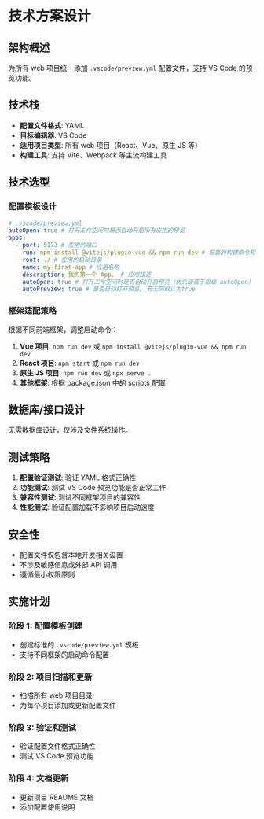 # 技术方案设计

## 架构概述

为所有 web 项目统一添加 `.vscode/preview.yml` 配置文件，支持 VS Code 的预览功能。

## 技术栈

- **配置文件格式**: YAML
- **目标编辑器**: VS Code
- **适用项目类型**: 所有 web 项目（React、Vue、原生 JS 等）
- **构建工具**: 支持 Vite、Webpack 等主流构建工具

## 技术选型

### 配置模板设计

```yaml
# .vscode/preview.yml
autoOpen: true # 打开工作空间时是否自动开启所有应用的预览
apps:
  - port: 5173 # 应用的端口
    run: npm install @vitejs/plugin-vue && npm run dev # 安装的构建命令和应用的启动命令
    root: ./ # 应用的启动目录
    name: my-first-app # 应用名称
    description: 我的第一个 App。 # 应用描述
    autoOpen: true # 打开工作空间时是否自动开启预览（优先级高于根级 autoOpen）
    autoPreview: true # 是否自动打开预览, 若无则默认为true
```

### 框架适配策略

根据不同前端框架，调整启动命令：

1. **Vue 项目**: `npm run dev` 或 `npm install @vitejs/plugin-vue && npm run dev`
2. **React 项目**: `npm start` 或 `npm run dev`
3. **原生 JS 项目**: `npm run dev` 或 `npx serve .`
4. **其他框架**: 根据 package.json 中的 scripts 配置

## 数据库/接口设计

无需数据库设计，仅涉及文件系统操作。

## 测试策略

1. **配置验证测试**: 验证 YAML 格式正确性
2. **功能测试**: 测试 VS Code 预览功能是否正常工作
3. **兼容性测试**: 测试不同框架项目的兼容性
4. **性能测试**: 验证配置加载不影响项目启动速度

## 安全性

- 配置文件仅包含本地开发相关设置
- 不涉及敏感信息或外部 API 调用
- 遵循最小权限原则

## 实施计划

### 阶段 1: 配置模板创建
- 创建标准的 `.vscode/preview.yml` 模板
- 支持不同框架的启动命令配置

### 阶段 2: 项目扫描和更新
- 扫描所有 web 项目目录
- 为每个项目添加或更新配置文件

### 阶段 3: 验证和测试
- 验证配置文件格式正确性
- 测试 VS Code 预览功能

### 阶段 4: 文档更新
- 更新项目 README 文档
- 添加配置使用说明



